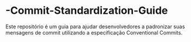 # -Commit-Standardization-Guide
Este repositório é um guia para ajudar desenvolvedores a padronizar suas mensagens de commit utilizando a especificação Conventional Commits.

